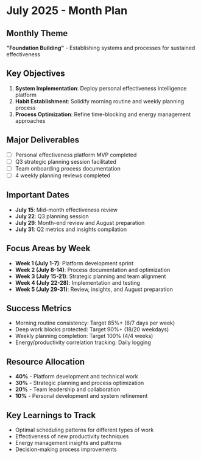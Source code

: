 # July 2025 - Month Plan

## Monthly Theme
**"Foundation Building"** - Establishing systems and processes for sustained effectiveness

## Key Objectives
1. **System Implementation**: Deploy personal effectiveness intelligence platform
2. **Habit Establishment**: Solidify morning routine and weekly planning process
3. **Process Optimization**: Refine time-blocking and energy management approaches

## Major Deliverables
- [ ] Personal effectiveness platform MVP completed
- [ ] Q3 strategic planning session facilitated
- [ ] Team onboarding process documentation
- [ ] 4 weekly planning reviews completed

## Important Dates
- **July 15**: Mid-month effectiveness review
- **July 22**: Q3 planning session
- **July 29**: Month-end review and August preparation
- **July 31**: Q2 metrics and insights compilation

## Focus Areas by Week
- **Week 1 (July 1-7)**: Platform development sprint
- **Week 2 (July 8-14)**: Process documentation and optimization
- **Week 3 (July 15-21)**: Strategic planning and team alignment
- **Week 4 (July 22-28)**: Implementation and testing
- **Week 5 (July 29-31)**: Review, insights, and August preparation

## Success Metrics
- Morning routine consistency: Target 85%+ (6/7 days per week)
- Deep work blocks protected: Target 90%+ (18/20 weekdays)
- Weekly planning completion: Target 100% (4/4 weeks)
- Energy/productivity correlation tracking: Daily logging

## Resource Allocation
- **40%** - Platform development and technical work
- **30%** - Strategic planning and process optimization  
- **20%** - Team leadership and collaboration
- **10%** - Personal development and system refinement

## Key Learnings to Track
- Optimal scheduling patterns for different types of work
- Effectiveness of new productivity techniques
- Energy management insights and patterns
- Decision-making process improvements